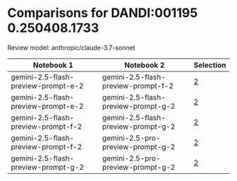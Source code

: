 # Comparisons for DANDI:001195 0.250408.1733

Review model: anthropic/claude-3.7-sonnet

| Notebook 1 | Notebook 2 | Selection |
|------------|------------|----------|
| gemini-2.5-flash-preview-prompt-e-2 | gemini-2.5-flash-preview-prompt-f-2 | [2](gemini-2.5-flash-preview-prompt-e-2/comparisons/gemini-2.5-flash-preview-prompt-f-2/comparison_thinking.md) |
| gemini-2.5-flash-preview-prompt-e-2 | gemini-2.5-flash-preview-prompt-g-2 | [2](gemini-2.5-flash-preview-prompt-e-2/comparisons/gemini-2.5-flash-preview-prompt-g-2/comparison_thinking.md) |
| gemini-2.5-flash-preview-prompt-f-2 | gemini-2.5-flash-preview-prompt-g-2 | [2](gemini-2.5-flash-preview-prompt-f-2/comparisons/gemini-2.5-flash-preview-prompt-g-2/comparison_thinking.md) |
| gemini-2.5-flash-preview-prompt-f-2 | gemini-2.5-pro-preview-prompt-g-2 | [2](gemini-2.5-flash-preview-prompt-f-2/comparisons/gemini-2.5-pro-preview-prompt-g-2/comparison_thinking.md) |
| gemini-2.5-flash-preview-prompt-g-2 | gemini-2.5-pro-preview-prompt-g-2 | [2](gemini-2.5-flash-preview-prompt-g-2/comparisons/gemini-2.5-pro-preview-prompt-g-2/comparison_thinking.md) |

